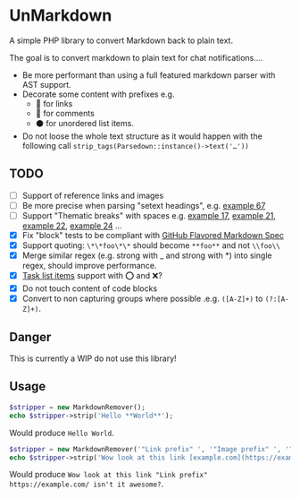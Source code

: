 # UnMarkdown

A simple PHP library to convert Markdown back to plain text.

The goal is to convert markdown to plain text for chat notifications….
 * Be more performant than using a full featured markdown parser with AST support.
 * Decorate some content with prefixes e.g.
   * 🔗 for links
   * 💬 for comments 
   * ⚫ for unordered list items.
 * Do not loose the whole text structure as it would happen with the following call `strip_tags(Parsedown::instance()->text('…'))`

## TODO

- [ ] Support of reference links and images
- [ ] Be more precise when parsing "setext headings", e.g. [example 67](https://github.github.com/gfm/#example-67)
- [ ] Support "Thematic breaks" with spaces  e.g. [example 17](https://github.github.com/gfm/#example-17), [example 21](https://github.github.com/gfm/#example-21), [example 22](https://github.github.com/gfm/#example-22), [example 24](https://github.github.com/gfm/#example-24) …
- [x] Fix "block" tests to be compliant with [GitHub Flavored Markdown Spec](https://github.github.com/gfm/#tables-extension-)
- [x] Support quoting: `\*\*foo\*\*` should become `**foo**` and not `\\foo\\`
- [x] Merge similar regex (e.g. strong with _ and strong with *) into single regex, should improve performance.
- [x] [Task list items](https://github.github.com/gfm/#task-list-items-extension-) support with ⭕ ️and ❌?
- [x] Do not touch content of code blocks
- [x] Convert to non capturing groups where possible .e.g. `([A-Z]+)` to `(?:[A-Z]+)`.
## Danger

This is currently a WIP do not use this library!

## Usage

```php
$stripper = new MarkdownRemover();
echo $stripper->strip('Hello **World**');
```

Would produce `Hello World`.


```php
$stripper = new MarkdownRemover('"Link prefix" ', '"Image prefix️" ', '"Comment prefix" ', '… ');
echo $stripper->strip('Wow look at this link [example.com](https://example.com/) isn't it **awesome**?');
```

Would produce `Wow look at this link "Link prefix" https://example.com/ isn't it awesome?`.
